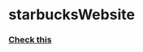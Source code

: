 # starbucksWebsite
 <h3> <a href="https://twitter-ui-coig.vercel.app/#">Check this<a> <h3 align="center"></h3>
